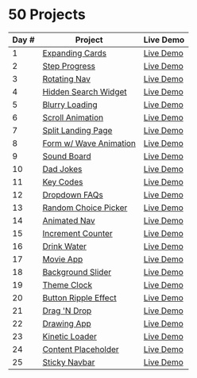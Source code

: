 # 50 Projects

<table>
<thead>
  <tr>
    <th>Day #</th>
    <th>Project</th>
    <th>Live Demo</th>
  </tr>
</thead>
<tbody>
  <tr>
    <td>1</td>
    <td><a href="https://github.com/Heracles404/50-proj/tree/main/day-1-expanding-cards" target="_blank" rel="noopener noreferrer">Expanding Cards</a></td>
    <td><a href="http://heracles404.github.io/50-Proj/day-1-expanding-cards/" target="_blank" rel="noopener noreferrer">Live Demo</a></td>
  </tr>
  <tr>
    <td>2</td>
    <td><a href="https://github.com/Heracles404/50-proj/tree/main/day-2-steps-stages" target="_blank" rel="noopener noreferrer">Step Progress</a></td>
    <td><a href="https://heracles404.github.io/50-Proj/day-2-steps-stages" target="_blank" rel="noopener noreferrer">Live Demo</a></td>
  </tr>
  <tr>
    <td>3</td>
    <td><a href="https://github.com/Heracles404/50-proj/tree/main/day-3-rotating-nav" target="_blank" rel="noopener noreferrer">Rotating Nav</a></td>
    <td><a href="https://heracles404.github.io/50-Proj/day-3-rotating-nav" target="_blank" rel="noopener noreferrer">Live Demo</a></td>
  </tr>
  <tr>
    <td>4</td>
    <td><a href="https://github.com/Heracles404/50-proj/tree/main/day-4-hidden-search-widget" target="_blank" rel="noopener noreferrer">Hidden Search Widget</a></td>
    <td><a href="https://heracles404.github.io/50-Proj/day-4-hidden-search-widget" target="_blank" rel="noopener noreferrer">Live Demo</a></td>
  </tr>
  <tr>
    <td>5</td>
    <td><a href="https://github.com/Heracles404/50-proj/tree/main/day-5-blurry-loading" target="_blank" rel="noopener noreferrer">Blurry Loading</a></td>
    <td><a href="https://heracles404.github.io/50-Proj/day-5-blurry-loading" target="_blank" rel="noopener noreferrer">Live Demo</a></td>
  </tr>
  <tr>
    <td>6</td>
    <td><a href="https://github.com/Heracles404/50-proj/tree/main/day-6-scroll-animation" target="_blank" rel="noopener noreferrer">Scroll Animation</a></td>
    <td><a href="https://heracles404.github.io/50-Proj/day-6-scroll-animation" target="_blank" rel="noopener noreferrer">Live Demo</a></td>
  </tr>
  <tr>
    <td>7</td>
    <td><a href="https://github.com/Heracles404/50-proj/tree/main/day-7-split-landing-page" target="_blank" rel="noopener noreferrer">Split Landing Page</a></td>
    <td><a href="https://heracles404.github.io/50-Proj/day-7-split-landing-page" target="_blank" rel="noopener noreferrer">Live Demo</a></td>
  </tr>
  <tr>
    <td>8</td>
    <td><a href="https://github.com/Heracles404/50-proj/tree/main/day-8-form-wave-animation" target="_blank" rel="noopener noreferrer">Form w/ Wave Animation</a></td>
    <td><a href="https://heracles404.github.io/50-Proj/day-8-form-wave-animation" target="_blank" rel="noopener noreferrer">Live Demo</a></td>
  </tr>
  <tr>
    <td>9</td>
    <td><a href="https://github.com/Heracles404/50-proj/tree/main/day-9-sound-board" target="_blank" rel="noopener noreferrer">Sound Board</a></td>
    <td><a href="https://heracles404.github.io/50-Proj/day-9-sound-board" target="_blank" rel="noopener noreferrer">Live Demo</a></td>
  </tr>
  <tr>
    <td>10</td>
    <td><a href="https://github.com/Heracles404/50-proj/tree/main/day-10-dad-jokes" target="_blank" rel="noopener noreferrer">Dad Jokes</a></td>
    <td><a href="https://heracles404.github.io/50-Proj/day-10-dad-jokes" target="_blank" rel="noopener noreferrer">Live Demo</a></td>
  </tr>
  <tr>
    <td>11</td>
    <td><a href="https://github.com/Heracles404/50-proj/tree/main/day-11-key-codes" target="_blank" rel="noopener noreferrer">Key Codes</a></td>
    <td><a href="https://heracles404.github.io/50-Proj/day-11-key-codes" target="_blank" rel="noopener noreferrer">Live Demo</a></td>
  </tr>
  <tr>
    <td>12</td>
    <td><a href="https://github.com/Heracles404/50-proj/tree/main/day-12-FAQs" target="_blank" rel="noopener noreferrer">Dropdown FAQs</a></td>
    <td><a href="https://heracles404.github.io/50-Proj/day-12-FAQs" target="_blank" rel="noopener noreferrer">Live Demo</a></td>
  </tr>
  <tr>
    <td>13</td>
    <td><a href="https://github.com/Heracles404/50-proj/tree/main/day-13-random-choice-picker" target="_blank" rel="noopener noreferrer">Random Choice Picker</a></td>
    <td><a href="https://heracles404.github.io/50-Proj/day-13-random-choice-picker" target="_blank" rel="noopener noreferrer">Live Demo</a></td>
  </tr>
  <tr>
    <td>14</td>
    <td><a href="https://github.com/Heracles404/50-proj/tree/main/day-14-animated-nav" target="_blank" rel="noopener noreferrer">Animated Nav</a></td>
    <td><a href="https://heracles404.github.io/50-Proj/day-14-animated-nav" target="_blank" rel="noopener noreferrer">Live Demo</a></td>
  </tr>
  <tr>
    <td>15</td>
    <td><a href="https://github.com/Heracles404/50-proj/tree/main/day-15-increment-counter" target="_blank" rel="noopener noreferrer">Increment Counter</a></td>
    <td><a href="https://heracles404.github.io/50-Proj/day-15-increment-counter" target="_blank" rel="noopener noreferrer">Live Demo</a></td>
  </tr>
  <tr>
    <td>16</td>
    <td><a href="https://github.com/Heracles404/50-proj/tree/main/day-16-drink-water" target="_blank" rel="noopener noreferrer">Drink Water</a></td>
    <td><a href="https://heracles404.github.io/50-Proj/day-16-drink-water/" target="_blank" rel="noopener noreferrer">Live Demo</a></td>
  </tr>
  <tr>
    <td>17</td>
    <td><a href="https://github.com/Heracles404/50-proj/tree/main/day-17-movie-app" target="_blank" rel="noopener noreferrer">Movie App</a></td>
    <td><a href="https://heracles404.github.io/50-Proj/day-17-movie-app" target="_blank" rel="noopener noreferrer">Live Demo</a></td>
  </tr>
  <tr>
    <td>18</td>
    <td><a href="https://github.com/Heracles404/50-proj/tree/main/day-18-background-slider" target="_blank" rel="noopener noreferrer">Background Slider</a></td>
    <td><a href="https://heracles404.github.io/50-Proj/day-18-background-slider" target="_blank" rel="noopener noreferrer">Live Demo</a></td>
  </tr>
 <tr>
    <td>19</td>
    <td><a href="https://github.com/Heracles404/50-proj/tree/main/day-19-theme-clock" target="_blank" rel="noopener noreferrer">Theme Clock</a></td>
    <td><a href="https://heracles404.github.io/50-Proj/day-19-theme-clock" target="_blank" rel="noopener noreferrer">Live Demo</a></td>
  </tr>
 <tr>
    <td>20</td>
    <td><a href="https://github.com/Heracles404/50-proj/tree/main/day-20-btn-ripple" target="_blank" rel="noopener noreferrer">Button Ripple Effect</a></td>
    <td><a href="https://heracles404.github.io/50-Proj/day-20-btn-ripple" target="_blank" rel="noopener noreferrer">Live Demo</a></td>
  </tr>
 <tr>
    <td>21</td>
    <td><a href="https://github.com/Heracles404/50-proj/tree/main/day-21-drag-n-drop" target="_blank" rel="noopener noreferrer">Drag 'N Drop</a></td>
    <td><a href="https://heracles404.github.io/50-Proj/day-21-drag-n-drop" target="_blank" rel="noopener noreferrer">Live Demo</a></td>
  </tr>
 <tr>
    <td>22</td>
    <td><a href="https://github.com/Heracles404/50-proj/tree/main/day-22-drawing-app" target="_blank" rel="noopener noreferrer">Drawing App</a></td>
    <td><a href="https://heracles404.github.io/50-Proj/day-22-drawing-app" target="_blank" rel="noopener noreferrer">Live Demo</a></td>
  </tr>
 <tr>
    <td>23</td>
    <td><a href="https://github.com/Heracles404/50-proj/tree/main/day-23-kinetic-loader" target="_blank" rel="noopener noreferrer">Kinetic Loader</a></td>
    <td><a href="https://heracles404.github.io/50-Proj/day-23-kinetic-loader" target="_blank" rel="noopener noreferrer">Live Demo</a></td>
  </tr>
 <tr>
    <td>24</td>
    <td><a href="https://github.com/Heracles404/50-proj/tree/main/day-24-content-placeholder" target="_blank" rel="noopener noreferrer">Content Placeholder</a></td>
    <td><a href="https://heracles404.github.io/50-Proj/day-24-content-placeholder" target="_blank" rel="noopener noreferrer">Live Demo</a></td>
  </tr>
 <tr>
    <td>25</td>
    <td><a href="https://github.com/Heracles404/50-proj/tree/main/day-25-sticky-navbar" target="_blank" rel="noopener noreferrer">Sticky Navbar</a></td>
    <td><a href="https://heracles404.github.io/50-Proj/day-25-sticky-navbar" target="_blank" rel="noopener noreferrer">Live Demo</a></td>
  </tr>
</tbody>
</table>
